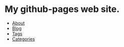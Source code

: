 ---
---

# My github-pages web site.

* [About](/about.md)
* [Blog](/blog.md)
* [Tags](/tags.md)
* [Categories](categories.md)
